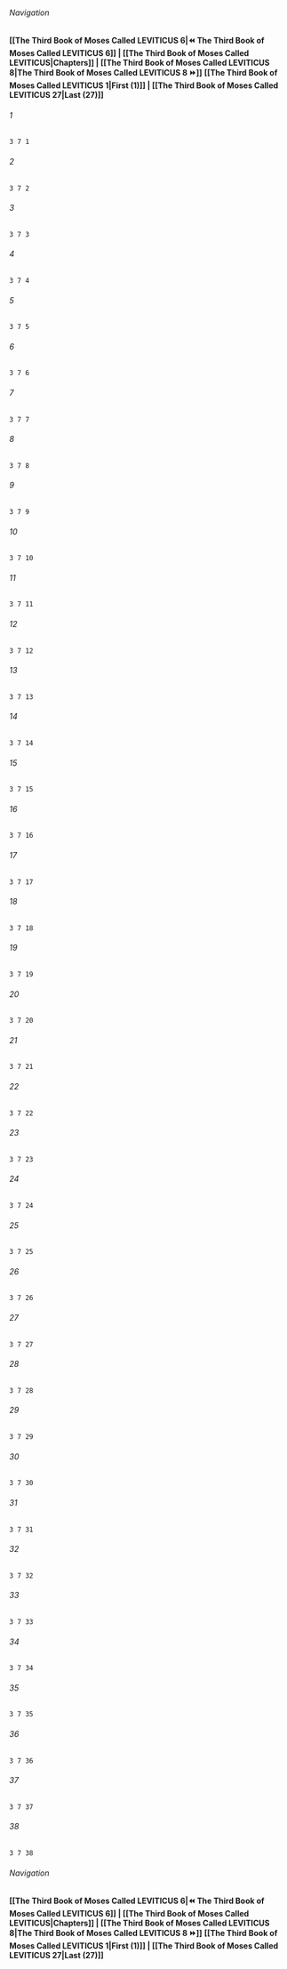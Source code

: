 
###### Navigation
**[[The Third Book of Moses Called LEVITICUS 6|⏪ The Third Book of Moses Called LEVITICUS 6]] | [[The Third Book of Moses Called LEVITICUS|Chapters]] | [[The Third Book of Moses Called LEVITICUS 8|The Third Book of Moses Called LEVITICUS 8 ⏩]]**
**[[The Third Book of Moses Called LEVITICUS 1|First (1)]] | [[The Third Book of Moses Called LEVITICUS 27|Last (27)]]**

###### 1
``` verse
3 7 1 
```
###### 2
``` verse
3 7 2 
```
###### 3
``` verse
3 7 3 
```
###### 4
``` verse
3 7 4 
```
###### 5
``` verse
3 7 5 
```
###### 6
``` verse
3 7 6 
```
###### 7
``` verse
3 7 7 
```
###### 8
``` verse
3 7 8 
```
###### 9
``` verse
3 7 9 
```
###### 10
``` verse
3 7 10 
```
###### 11
``` verse
3 7 11 
```
###### 12
``` verse
3 7 12 
```
###### 13
``` verse
3 7 13 
```
###### 14
``` verse
3 7 14 
```
###### 15
``` verse
3 7 15 
```
###### 16
``` verse
3 7 16 
```
###### 17
``` verse
3 7 17 
```
###### 18
``` verse
3 7 18 
```
###### 19
``` verse
3 7 19 
```
###### 20
``` verse
3 7 20 
```
###### 21
``` verse
3 7 21 
```
###### 22
``` verse
3 7 22 
```
###### 23
``` verse
3 7 23 
```
###### 24
``` verse
3 7 24 
```
###### 25
``` verse
3 7 25 
```
###### 26
``` verse
3 7 26 
```
###### 27
``` verse
3 7 27 
```
###### 28
``` verse
3 7 28 
```
###### 29
``` verse
3 7 29 
```
###### 30
``` verse
3 7 30 
```
###### 31
``` verse
3 7 31 
```
###### 32
``` verse
3 7 32 
```
###### 33
``` verse
3 7 33 
```
###### 34
``` verse
3 7 34 
```
###### 35
``` verse
3 7 35 
```
###### 36
``` verse
3 7 36 
```
###### 37
``` verse
3 7 37 
```
###### 38
``` verse
3 7 38 
```

###### Navigation
**[[The Third Book of Moses Called LEVITICUS 6|⏪ The Third Book of Moses Called LEVITICUS 6]] | [[The Third Book of Moses Called LEVITICUS|Chapters]] | [[The Third Book of Moses Called LEVITICUS 8|The Third Book of Moses Called LEVITICUS 8 ⏩]]**
**[[The Third Book of Moses Called LEVITICUS 1|First (1)]] | [[The Third Book of Moses Called LEVITICUS 27|Last (27)]]**

